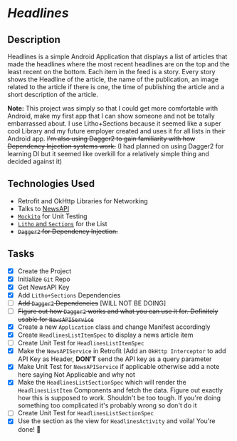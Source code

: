 # _Headlines_

## Description 

Headlines is a simple Android Application that displays a list of articles that made the headlines where the most recent headlines are on the top and the least recent on the bottom. Each item in the feed is a story. Every story shows the Headline of the article, the name of the publication, an image related to the article if there is one, the time of publishing the article and a short description of the article. 

**Note:** This project was simply so that I could get more comfortable with Android, make my first app that I can show someone and not be totally embarrassed about. I use Litho+Sections because it seemed like a super cool Library and my future employer created and uses it for all lists in their Android app. ~~I'm also using Dagger2 to gain familiarity with how Dependency Injection systems work.~~ (I had planned on using Dagger2 for learning DI but it seemed like overkill for a relatively simple thing and decided against it)

## Technologies Used

* Retrofit and OkHttp Libraries for Networking
* Talks to [NewsAPI](https://newsapi.org/)
* [`Mockito`](https://site.mockito.org/) for Unit Testing
* [`Litho` and `Sections`](https://fblitho.com) for the List
* ~~`Dagger2` for Dependency Injection.~~

## Tasks

- [x] Create the Project
- [x] Initialize `Git` Repo
- [x] Get NewsAPI Key
- [x] Add `Litho+Sections` Dependencies
- [ ] ~~Add `Dagger2` Dependencies~~ [WILL NOT BE DOING]
- [ ] ~~Figure out how `Dagger2` works and what you can use it for. Definitely usable for `NewsAPIService`~~
- [x] Create a new `Application` class and change Manifest accordingly
- [x] Create `HeadlinesListItemSpec` to display a news article item
- [ ] Create Unit Test for `HeadlinesListItemSpec`
- [x] Make the `NewsAPIService` in Retrofit (Add an `OkHttp Interceptor` to add API Key as Header, **DON'T** send the API key as a query parameter
- [x] Make Unit Test for `NewsAPIService` if applicable otherwise add a note here saying Not Applicable and why not
- [x] Make the `HeadlinesListSectionSpec` which will render the `HeadlinesListItem` Components and fetch the data. Figure out exactly how this is supposed to work. Shouldn't be too tough. If you're doing something too complicated it's probably wrong so don't do it
- [ ] Create Unit Test for `HeadlinesListSectionSpec`
- [x] Use the section as the view for `HeadlinesActivity` and voila! You're done! 🙂
